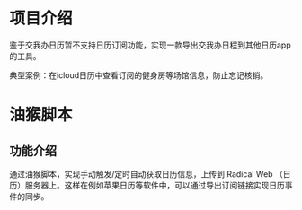 # 项目介绍
鉴于交我办日历暂不支持日历订阅功能，实现一款导出交我办日程到其他日历app的工具。

典型案例：在icloud日历中查看订阅的健身房等场馆信息，防止忘记核销。

# 油猴脚本
## 功能介绍
通过油猴脚本，实现手动触发/定时自动获取日历信息，上传到 Radical Web （日历）服务器上。这样在例如苹果日历等软件中，可以通过导出订阅链接实现日历事件的同步。
